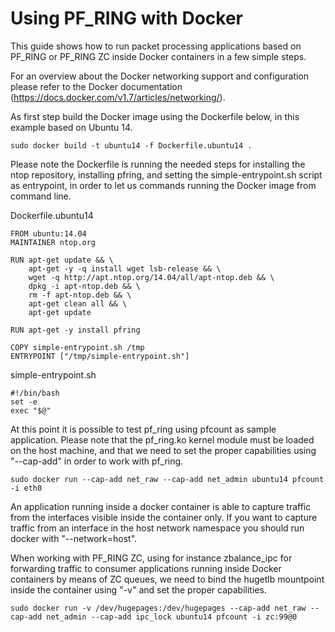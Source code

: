 # Using PF_RING with Docker
This guide shows how to run packet processing applications based on PF_RING or
PF_RING ZC inside Docker containers in a few simple steps.

For an overview about the Docker networking support and configuration please refer 
to the Docker documentation (https://docs.docker.com/v1.7/articles/networking/).

As first step build the Docker image using the Dockerfile below, in this example
based on Ubuntu 14.

```
sudo docker build -t ubuntu14 -f Dockerfile.ubuntu14 .
```

Please note the Dockerfile is running the needed steps for installing the ntop
repository, installing pfring, and setting the simple-entrypoint.sh script as
entrypoint, in order to let us commands running the Docker image from command 
line.

Dockerfile.ubuntu14
```
FROM ubuntu:14.04
MAINTAINER ntop.org

RUN apt-get update && \
    apt-get -y -q install wget lsb-release && \
    wget -q http://apt.ntop.org/14.04/all/apt-ntop.deb && \
    dpkg -i apt-ntop.deb && \
    rm -f apt-ntop.deb && \
    apt-get clean all && \
    apt-get update

RUN apt-get -y install pfring

COPY simple-entrypoint.sh /tmp
ENTRYPOINT ["/tmp/simple-entrypoint.sh"]
```

simple-entrypoint.sh
```
#!/bin/bash
set -e
exec "$@"
```

At this point it is possible to test pf_ring using pfcount as sample application.
Please note that the pf_ring.ko kernel module must be loaded on the host machine,
and that we need to set the proper capabilities using "--cap-add" in order to work 
with pf_ring.

```
sudo docker run --cap-add net_raw --cap-add net_admin ubuntu14 pfcount -i eth0
```

An application running inside a docker container is able to capture traffic from the
interfaces visible inside the container only. If you want to capture traffic from an 
interface in the host network namespace you should run docker with "--network=host".

When working with PF_RING ZC, using for instance zbalance_ipc for forwarding traffic
to consumer applications running inside Docker containers by means of ZC queues, we
need to bind the hugetlb mountpoint inside the container using "-v" and set the
proper capabilities.

```
sudo docker run -v /dev/hugepages:/dev/hugepages --cap-add net_raw --cap-add net_admin --cap-add ipc_lock ubuntu14 pfcount -i zc:99@0
```

